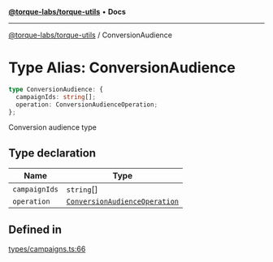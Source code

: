 [**@torque-labs/torque-utils**](../README.md) • **Docs**

***

[@torque-labs/torque-utils](../README.md) / ConversionAudience

# Type Alias: ConversionAudience

```ts
type ConversionAudience: {
  campaignIds: string[];
  operation: ConversionAudienceOperation;
};
```

Conversion audience type

## Type declaration

| Name | Type |
| ------ | ------ |
| `campaignIds` | `string`[] |
| `operation` | [`ConversionAudienceOperation`](../enumerations/ConversionAudienceOperation.md) |

## Defined in

[types/campaigns.ts:66](https://github.com/torque-labs/torque-utils/blob/3bd29ca22f900f1cf2686f7f240bf82e15337207/types/campaigns.ts#L66)
